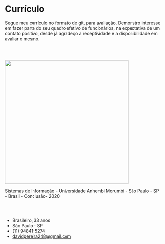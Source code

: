# Currículo
Segue meu currículo no formato de git, para avaliação. Demonstro interesse em fazer parte do seu quadro efetivo de funcionários, na expectativa de um contato positivo, desde já agradeço a receptividade e a disponibilidade em avaliar o mesmo.

<br>
<br>





<img src="https://user-images.githubusercontent.com/26278819/164345517-5255811b-cc72-44b8-a85b-227a346bc4d2.png"
  heigth="400" width="400">  
  
Sistemas de Informação - Universidade Anhembi Morumbi - São Paulo - SP - Brasil -
Conclusão- 2020

<br>
<br>

* Brasileiro, 33 anos
* São Paulo - SP
* (11) 94841-5274
* davidpereira248@gmail.com


